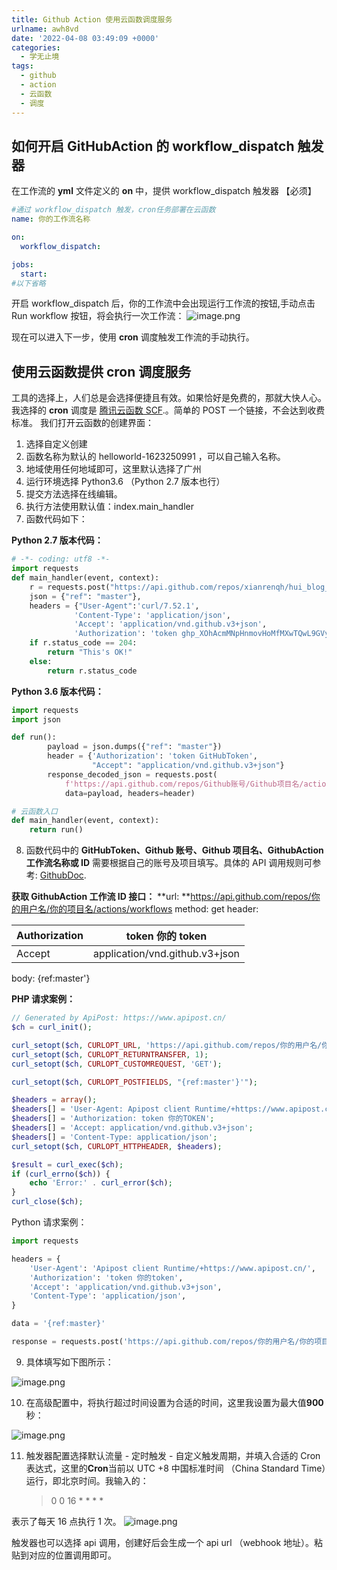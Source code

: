 ```yaml
---
title: Github Action 使用云函数调度服务
urlname: awh8vd
date: '2022-04-08 03:49:09 +0000'
categories:
  - 学无止境
tags:
  - github
  - action
  - 云函数
  - 调度
---
```


## 如何开启 GitHubAction 的 workflow_dispatch 触发器

在工作流的 **yml** 文件定义的 **on** 中，提供 workflow_dispatch 触发器 【必须】

```yaml
#通过 workflow_dispatch 触发，cron任务部署在云函数
name: 你的工作流名称

on:
  workflow_dispatch:

jobs:
  start:
#以下省略
```

开启 workflow_dispatch 后，你的工作流中会出现运行工作流的按钮,手动点击 Run workflow 按钮，将会执行一次工作流：
![image.png](https://cdn.nlark.com/yuque/0/2022/png/27022430/1649390027837-ee2a2970-3e9f-4557-984b-a7c403e9693c.png#clientId=u382e8e49-5c96-4&crop=0&crop=0&crop=1&crop=1&from=paste&id=u5a24dfb6&margin=%5Bobject%20Object%5D&name=image.png&originHeight=266&originWidth=1253&originalType=url∶=1&rotation=0&showTitle=false&size=40929&status=done&style=none&taskId=u8795a4a8-3e99-4e80-8dcd-61142d8fc6c&title=)

现在可以进入下一步，使用 **cron** 调度触发工作流的手动执行。

## 使用云函数提供 cron 调度服务

工具的选择上，人们总是会选择便捷且有效。如果恰好是免费的，那就大快人心。
我选择的 **cron** 调度是 [腾讯云函数 SCF](https://cloud.tencent.com/product/scf/).。简单的 POST 一个链接，不会达到收费标准。
我们打开云函数的创建界面：

1. 选择自定义创建
1. 函数名称为默认的 helloworld-1623250991 ，可以自己输入名称。
1. 地域使用任何地域即可，这里默认选择了广州
1. 运行环境选择 Python3.6 （Python 2.7 版本也行）
1. 提交方法选择在线编辑。
1. 执行方法使用默认值：index.main_handler
1. 函数代码如下：

**Python 2.7 版本代码：**

```python
# -*- coding: utf8 -*-
import requests
def main_handler(event, context):
    r = requests.post("https://api.github.com/repos/xianrenqh/hui_blog_hexo/actions/workflows/23465728/dispatches",
    json = {"ref": "master"},
    headers = {"User-Agent":'curl/7.52.1',
              'Content-Type': 'application/json',
              'Accept': 'application/vnd.github.v3+json',
              'Authorization': 'token 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'})
    if r.status_code == 204:
        return "This's OK!"
    else:
        return r.status_code

```

**Python 3.6 版本代码：**

```python
import requests
import json

def run():
        payload = json.dumps({"ref": "master"})
        header = {'Authorization': 'token GitHubToken',
                  "Accept": "application/vnd.github.v3+json"}
        response_decoded_json = requests.post(
            f'https://api.github.com/repos/Github账号/Github项目名/actions/workflows/GithubAction工作流名称或ID/dispatches',
            data=payload, headers=header)

# 云函数入口
def main_handler(event, context):
    return run()

```

8. 函数代码中的 **GitHubToken、Github 账号、Github 项目名、GithubAction 工作流名称或 ID** 需要根据自己的账号及项目填写。具体的 API 调用规则可参考: [GithubDoc](https://docs.github.com/en/rest/reference/actions#create-a-workflow-dispatch-event).

**获取 GithubAction 工作流 ID 接口：**
**url: **https://api.github.com/repos/你的用户名/你的项目名/actions/workflows
method: get
header:

| Authorization | token 你的 token               |
| ------------- | ------------------------------ |
| Accept        | application/vnd.github.v3+json |

body: {ref:master'}

**PHP 请求案例：**

```php
// Generated by ApiPost: https://www.apipost.cn/
$ch = curl_init();

curl_setopt($ch, CURLOPT_URL, 'https://api.github.com/repos/你的用户名/你的项目名/actions/workflows');
curl_setopt($ch, CURLOPT_RETURNTRANSFER, 1);
curl_setopt($ch, CURLOPT_CUSTOMREQUEST, 'GET');

curl_setopt($ch, CURLOPT_POSTFIELDS, "{ref:master'}'");

$headers = array();
$headers[] = 'User-Agent: Apipost client Runtime/+https://www.apipost.cn/';
$headers[] = 'Authorization: token 你的TOKEN';
$headers[] = 'Accept: application/vnd.github.v3+json';
$headers[] = 'Content-Type: application/json';
curl_setopt($ch, CURLOPT_HTTPHEADER, $headers);

$result = curl_exec($ch);
if (curl_errno($ch)) {
    echo 'Error:' . curl_error($ch);
}
curl_close($ch);

```

Python 请求案例：

```python
import requests

headers = {
    'User-Agent': 'Apipost client Runtime/+https://www.apipost.cn/',
    'Authorization': 'token 你的token',
    'Accept': 'application/vnd.github.v3+json',
    'Content-Type': 'application/json',
}

data = '{ref:master}'

response = requests.post('https://api.github.com/repos/你的用户名/你的项目名/actions/workflows', headers=headers, data=data)

```

9. 具体填写如下图所示：

![image.png](https://cdn.nlark.com/yuque/0/2022/png/27022430/1649401818211-43e43680-9183-420c-af31-9011030b7073.png#clientId=ufda8d8b7-9673-4&crop=0&crop=0&crop=1&crop=1&from=ui&id=u6ebd4bae&margin=%5Bobject%20Object%5D&name=image.png&originHeight=1204&originWidth=1642&originalType=binary∶=1&rotation=0&showTitle=false&size=156866&status=done&style=none&taskId=uf157aaf6-4213-4b8f-a03f-0a14cc3be20&title=)

10. 在高级配置中，将执行超过时间设置为合适的时间，这里我设置为最大值**900**秒：

![image.png](https://cdn.nlark.com/yuque/0/2022/png/27022430/1649390134784-9f7e3870-5676-4dab-b85e-fffd90989239.png#clientId=u382e8e49-5c96-4&crop=0&crop=0&crop=1&crop=1&from=paste&id=ua156c086&margin=%5Bobject%20Object%5D&name=image.png&originHeight=424&originWidth=527&originalType=url∶=1&rotation=0&showTitle=false&size=37309&status=done&style=none&taskId=u1a87cab6-45c8-4639-900e-a9517e8d1a8&title=)

11. 触发器配置选择默认流量 - 定时触发 - 自定义触发周期，并填入合适的 Cron 表达式，这里的**Cron**当前以 UTC +8 中国标准时间 （China Standard Time）运行，即北京时间。我输入的：
    > 0 0 16 \* \* \* \*

表示了每天 16 点执行 1 次。
![image.png](https://cdn.nlark.com/yuque/0/2022/png/27022430/1649390185893-a04dcb9c-cb6d-4c29-825e-91b9c250b807.png#clientId=u382e8e49-5c96-4&crop=0&crop=0&crop=1&crop=1&from=paste&id=ud642effb&margin=%5Bobject%20Object%5D&name=image.png&originHeight=517&originWidth=576&originalType=url∶=1&rotation=0&showTitle=false&size=50170&status=done&style=none&taskId=u81d4f3b3-5f0e-4f8c-a2a4-7ca54a07540&title=)

触发器也可以选择 api 调用，创建好后会生成一个 api url （webhook 地址）。粘贴到对应的位置调用即可。
